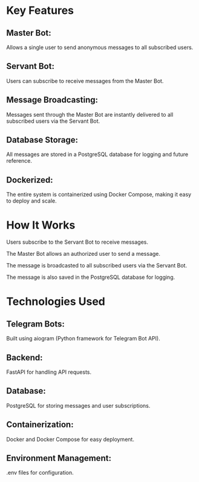 # Key Features
## Master Bot:
Allows a single user to send anonymous messages to all subscribed users.

## Servant Bot:
Users can subscribe to receive messages from the Master Bot.

## Message Broadcasting:
Messages sent through the Master Bot are instantly delivered to all subscribed users via the Servant Bot.

## Database Storage:
All messages are stored in a PostgreSQL database for logging and future reference.

## Dockerized:
The entire system is containerized using Docker Compose, making it easy to deploy and scale.

# How It Works
Users subscribe to the Servant Bot to receive messages.

The Master Bot allows an authorized user to send a message.

The message is broadcasted to all subscribed users via the Servant Bot.

The message is also saved in the PostgreSQL database for logging.

# Technologies Used
## Telegram Bots:
Built using aiogram (Python framework for Telegram Bot API).

## Backend:
FastAPI for handling API requests.

## Database:
PostgreSQL for storing messages and user subscriptions.

## Containerization:
Docker and Docker Compose for easy deployment.

## Environment Management:
.env files for configuration.

